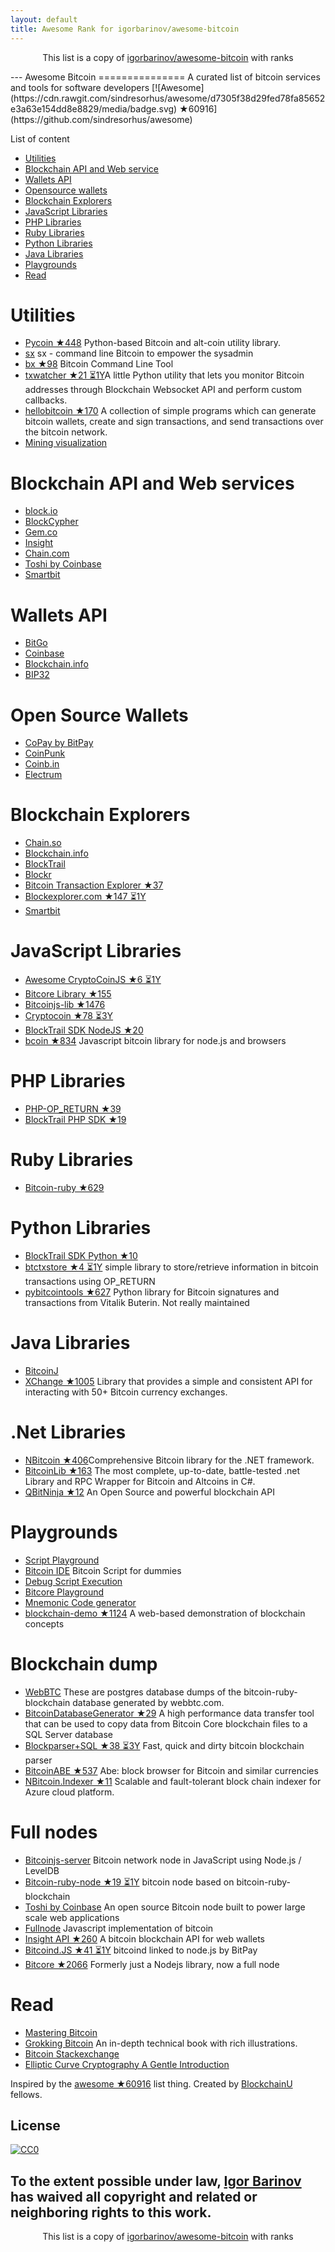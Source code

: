 ```yaml
---
layout: default
title: Awesome Rank for igorbarinov/awesome-bitcoin
---
```


<p align="center">
	This list is a copy of <a href="https://github.com/igorbarinov/awesome-bitcoin">igorbarinov/awesome-bitcoin</a> with ranks
</p>
---
Awesome Bitcoin
===============
A curated list of bitcoin services and tools for software developers
[![Awesome](https://cdn.rawgit.com/sindresorhus/awesome/d7305f38d29fed78fa85652e3a63e154dd8e8829/media/badge.svg) ★60916](https://github.com/sindresorhus/awesome)

List of content

- [Utilities](#utilities)
- [Blockchain API and Web service](#blockchain-api-and-web-services)
- [Wallets API](#wallets-api)
- [Opensource wallets](#open-source-wallets)
- [Blockchain Explorers](#blockchain-explorers)
- [JavaScript Libraries](#javascript-libraries)
- [PHP Libraries](#php-libraries)
- [Ruby Libraries](#ruby-libraries)
- [Python Libraries](#python-libraries)
- [Java Libraries](#java-libraries)
- [Playgrounds](#playgrounds)
- [Read](#read)


# Utilities
* [Pycoin ★448](https://github.com/richardkiss/pycoin) Python-based Bitcoin and alt-coin utility library.
* [sx](https://github.com/spesmilo/sx/) sx - command line Bitcoin to empower the sysadmin
* [bx ★98](https://github.com/libbitcoin/libbitcoin-explorer) Bitcoin Command Line Tool
* [txwatcher ★21 ⏳1Y](https://github.com/tsileo/txwatcher)A little Python utility that lets you monitor Bitcoin addresses through Blockchain Websocket API and perform custom callbacks.
* [hellobitcoin ★170](https://github.com/prettymuchbryce/hellobitcoin) A collection of simple programs which can generate bitcoin wallets, create and sign transactions, and send transactions over the bitcoin network.
* [Mining visualization](http://www.yogh.io/#mine:last)

# Blockchain API and Web services
* [block.io](https://block.io)
* [BlockCypher](http://www.blockcypher.com)
* [Gem.co](https://gem.co)
* [Insight](https://insight.is)
* [Chain.com](https://chain.com)
* [Toshi by Coinbase](https://toshi.io/)
* [Smartbit](https://www.smartbit.com.au)

# Wallets API
* [BitGo](https://www.bitgo.com/api/)
* [Coinbase](https://developers.coinbase.com)
* [Blockchain.info](https://blockchain.info/api)
* [BIP32](http://bip32.org)

# Open Source Wallets
* [CoPay by BitPay](https://copay.io/)
* [CoinPunk](https://coinpunk.com/)
* [Coinb.in](https://coinb.in)
* [Electrum](https://electrum.org/)

# Blockchain Explorers
* [Chain.so](http://chain.so)
* [Blockchain.info](https://blockchain.info)
* [BlockTrail](https://www.blocktrail.com/BTC) 
* [Blockr](https://blockr.io)
* [Bitcoin Transaction Explorer ★37](https://github.com/JornC/bitcoin-transaction-explorer)
* [Blockexplorer.com ★147 ⏳1Y](https://github.com/bitcoin-blockexplorer/old-blockexplorer-php)
* [Smartbit](https://www.smartbit.com.au)

# JavaScript Libraries
* [Awesome CryptoCoinJS ★6 ⏳1Y](https://github.com/cryptocoinjs/awesome-cryptocoinjs)
* [Bitcore Library ★155](https://github.com/bitpay/bitcore-lib)
* [Bitcoinjs-lib ★1476](https://github.com/bitcoinjs/bitcoinjs-lib)
* [Cryptocoin ★78 ⏳3Y](https://github.com/cryptocoinjs/cryptocoin)
* [BlockTrail SDK NodeJS ★20](https://github.com/blocktrail/blocktrail-sdk-nodejs)
* [bcoin ★834](https://github.com/bcoin-org/bcoin) Javascript bitcoin library for node.js and browsers 

# PHP Libraries
* [PHP-OP_RETURN ★39](https://github.com/coinspark/php-OP_RETURN)
* [BlockTrail PHP SDK ★19](https://github.com/blocktrail/blocktrail-sdk-php)

# Ruby Libraries
* [Bitcoin-ruby ★629](https://github.com/lian/bitcoin-ruby)

# Python Libraries
* [BlockTrail SDK Python ★10](https://github.com/blocktrail/blocktrail-sdk-python)
* [btctxstore ★4 ⏳1Y](https://github.com/F483/btctxstore) simple library to store/retrieve information in bitcoin transactions using OP_RETURN
* [pybitcointools ★627](https://github.com/vbuterin/pybitcointools) Python library for Bitcoin signatures and transactions from Vitalik Buterin. Not really maintained

# Java Libraries
* [BitcoinJ](https://bitcoinj.github.io)
* [XChange ★1005](https://github.com/timmolter/XChange) Library that provides a simple and consistent API for interacting with 50+ Bitcoin currency exchanges.

# .Net Libraries
* [NBitcoin ★406](https://github.com/MetacoSA/NBitcoin)Comprehensive Bitcoin library for the .NET framework.
* [BitcoinLib ★163](https://github.com/GeorgeKimionis/BitcoinLib) The most complete, up-to-date, battle-tested .net Library and RPC Wrapper for Bitcoin and Altcoins in C#.
* [QBitNinja ★12](https://github.com/MetacoSA/QBitNinja) An Open Source and powerful blockchain API

# Playgrounds
* [Script Playground](http://www.crmarsh.com/script-playground/)
* [Bitcoin IDE](http://www.cs.princeton.edu/~tongbinw/bitcoinIDE/build/editor.html) Bitcoin Script for dummies
* [Debug Script Execution](https://webbtc.com/script)
* [Bitcore Playground](https://bitcore.io/playground/)
* [Mnemonic Code generator](https://dcpos.github.io/bip39/)
* [blockchain-demo ★1124](https://github.com/anders94/blockchain-demo) A web-based demonstration of blockchain concepts

# Blockchain dump
* [WebBTC](http://dumps.webbtc.com/bitcoin/) These are postgres database dumps of the bitcoin-ruby-blockchain database generated by webbtc.com.
* [BitcoinDatabaseGenerator ★29](https://github.com/ladimolnar/BitcoinDatabaseGenerator) A high performance data transfer tool that can be used to copy data from Bitcoin Core blockchain files to a SQL Server database
* [Blockparser+SQL ★38 ⏳3Y](https://github.com/mcdee/blockparser) Fast, quick and dirty bitcoin blockchain parser
* [BitcoinABE ★537](https://github.com/bitcoin-abe/bitcoin-abe) Abe: block browser for Bitcoin and similar currencies
* [NBitcoin.Indexer ★11](https://github.com/MetacoSA/NBitcoin.Indexer) Scalable and fault-tolerant block chain indexer for Azure cloud platform.

# Full nodes
* [Bitcoinjs-server](https://github.com/bitcoinjs/bitcoinjs-server) Bitcoin network node in JavaScript using Node.js / LevelDB
* [Bitcoin-ruby-node ★19 ⏳1Y](https://github.com/mhanne/bitcoin-ruby-node) bitcoin node based on bitcoin-ruby-blockchain
* [Toshi by Coinbase](https://toshi.io/) An open source Bitcoin node built to power large scale web applications
* [Fullnode](https://github.com/ryanxcharles/fullnode) Javascript implementation of bitcoin
* [Insight API ★260](https://github.com/bitpay/insight-api) A bitcoin blockchain API for web wallets
* [Bitcoind.JS ★41 ⏳1Y](https://github.com/bitpay/bitcoind.js) bitcoind linked to node.js by BitPay
* [Bitcore ★2066](https://github.com/bitpay/bitcore) Formerly just a Nodejs library, now a full node

# Read
* [Mastering Bitcoin](https://github.com/aantonop/bitcoinbook)
* [Grokking Bitcoin](https://www.manning.com/books/grokking-bitcoin) An in-depth technical book with rich illustrations.
* [Bitcoin Stackexchange](http://bitcoin.stackexchange.com)
* [Elliptic Curve Cryptography A Gentle Introduction](http://andrea.corbellini.name/2015/05/17/elliptic-curve-cryptography-a-gentle-introduction/)

Inspired by the [awesome ★60916](https://github.com/sindresorhus/awesome) list thing.
Created by [BlockchainU](http://blockchainu.co/) fellows.

## License

[![CC0](http://i.creativecommons.org/p/zero/1.0/88x31.png)](http://creativecommons.org/publicdomain/zero/1.0/)

To the extent possible under law, [Igor Barinov](https://github.com/igorbarinov/) has waived all copyright and related or neighboring rights to this work.
---
<p align="center">
	This list is a copy of <a href="https://github.com/igorbarinov/awesome-bitcoin">igorbarinov/awesome-bitcoin</a> with ranks
</p>
